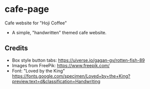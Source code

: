 # cafe-page
Cafe website for "Hoji Coffee" 

- A simple, "handwritten" themed cafe website. 

## Credits
- Box style button tabs: https://uiverse.io/gagan-gv/rotten-fish-89
- Images from FreePik: https://www.freepik.com/
- Font: "Loved by the King" https://fonts.google.com/specimen/Loved+by+the+King?preview.text=d&classification=Handwriting

